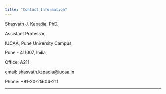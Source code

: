 ```yaml
---
title: "Contact Information"
---
```


Shasvath J. Kapadia, PhD.

Assistant Professor,

IUCAA, Pune University Campus,

Pune - 411007, India

Office: A211

email: shasvath.kapadia@iucaa.in

Phone: +91-20-25604-211

---
